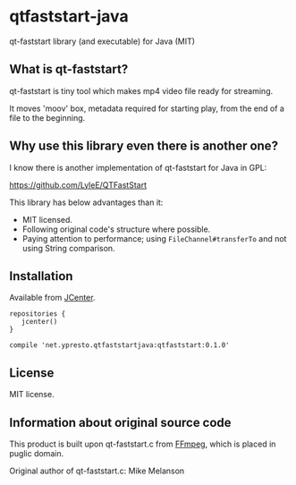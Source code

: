 qtfaststart-java
=================

qt-faststart library (and executable) for Java (MIT)

## What is qt-faststart?

qt-faststart is tiny tool which makes mp4 video file ready for streaming.

It moves 'moov' box, metadata required for starting play, from the end of a file to the beginning.

## Why use this library even there is another one?

I know there is another implementation of qt-faststart for Java in GPL:

https://github.com/LyleE/QTFastStart

This library has below advantages than it:

- MIT licensed.
- Following original code's structure where possible.
- Paying attention to performance; using `FileChannel#transferTo` and not using String comparison.

## Installation

Available from [JCenter](https://bintray.com/bintray/jcenter).

```
repositories {
   jcenter()
}
```

```
compile 'net.ypresto.qtfaststartjava:qtfaststart:0.1.0'
```

## License

MIT license.

## Information about original source code

This product is built upon qt-faststart.c from [FFmpeg](https://github.com/FFmpeg/FFmpeg), which is placed in puglic domain.

Original author of qt-faststart.c: Mike Melanson
